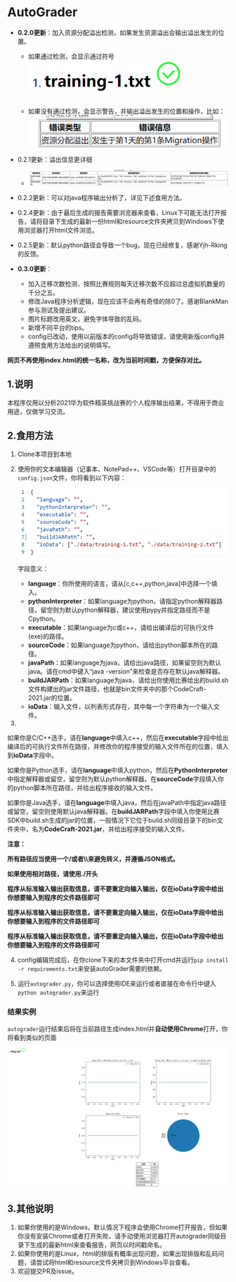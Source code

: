 # AutoGrader

- **0.2.0更新**：加入资源分配溢出检测，如果发生资源溢出会输出溢出发生的位置。

  - 如果通过检测，会显示通过符号![image-20210312210156727](./ScreenShot/3.png)

    

  - 如果没有通过检测，会显示警告，并输出溢出发生的位置和操作，比如：![image-20210312210310933](./ScreenShot/4.png)
  
- 0.2.1更新：溢出信息更详细

  - ![image-20210313114711826](./ScreenShot/5.png)
  
- 0.2.2更新：可以对java程序输出分析了，详见下述食用方法。

- 0.2.4更新：由于最后生成的报告需要浏览器来查看，Linux下可能无法打开报告，请将目录下生成的最新一份html和resource文件夹拷贝到Windows下使用浏览器打开html文件浏览。

- 0.2.5更新：默认python路径会导致一个bug，现在已经修复，感谢Yjh-Rking的反馈。

- **0.3.0更新**：

  - 加入迁移次数检测，按照比赛规则每天迁移次数不应超过总虚拟机数量的千分之五。
  - 修改Java程序分析逻辑，现在应该不会再有奇怪的除0了。感谢BlankMan参与测试及提出建议。
  - 图片标题改用英文，避免字体导致的乱码。
  - 新增不同平台的tips。
  - config已改动，使用以前版本的config将导致错误，请使用新版config并遵照食用方法给出的说明填写。

**网页不再使用index.html的统一名称，改为当前时间戳，方便保存对比。**

## 1.说明

本程序仅用以分析2021华为软件精英挑战赛的个人程序输出结果，不得用于商业用途，仅做学习交流。

## 2.食用方法

1. Clone本项目到本地

2. 使用你的文本编辑器（记事本、NotePad++、VSCode等）打开目录中的`config.json`文件，你将看到以下内容：

   ![image-20210315165924650](./ScreenShot/1.png)

   字段意义：

   - **language**：你所使用的语言，请从[c,c++,python,java]中选择一个填入。
   - **pythonInterpreter**：如果language为python，请指定python解释器路径，留空则为默认python解释器，建议使用pypy并指定路径而不是Cpython。
   - **executable**：如果language为c或c++，请给出编译后的可执行文件(exe)的路径。
   - **sourceCode**：如果language为python，请给出python脚本所在的路径。
   - **javaPath**：如果language为java，请给出java路径，如果留空则为默认java。请在cmd中键入“java -version”来检查是否存在默认java解释器。
   - **buildJARPath**：如果language为java，请给出你使用比赛给出的build.sh文件构建出的jar文件路径，也就是bin文件夹中的那个CodeCraft-2021.jar的位置。
   - **ioData**：输入文件，以列表形式存在，其中每一个字符串为一个输入文件。

3. 

   如果你是C/C++选手，请在**language**中填入c++，然后在**executable**字段中给出编译后的可执行文件所在路径，并修改你的程序接受的输入文件所在的位置，填入到**ioData**字段中。

   如果你是Python选手，请在**language**中填入python，然后在**PythonInterpreter**中指定解释器或留空，留空则为默认python解释器。在**sourceCode**字段填入你的python脚本所在路径，并给出程序接收的输入文件。

   如果你是Java选手，请在**language**中填入java，然后在javaPath中指定java路径或留空，留空则使用默认java解释器。在**buildJARPath**字段中填入你使用比赛SDK中build.sh生成的jar的位置，一般情况下它位于build.sh同级目录下的bin文件夹中，名为**CodeCraft-2021.jar**，并给出程序接受的输入文件。

   **注意：**

   **所有路径应当使用一个/或者\\\来避免转义，并遵循JSON格式。**

   **如果使用相对路径，请使用./开头**

   **程序从标准输入输出获取信息，请不要重定向输入输出，仅在ioData字段中给出你想要输入到程序的文件路径即可**

   **程序从标准输入输出获取信息，请不要重定向输入输出，仅在ioData字段中给出你想要输入到程序的文件路径即可**

   **程序从标准输入输出获取信息，请不要重定向输入输出，仅在ioData字段中给出你想要输入到程序的文件路径即可**

4. config编辑完成后，在你clone下来的本文件夹中打开cmd并运行`pip install -r requirements.txt`来安装autoGrader需要的依赖。

5. 运行`autograder.py`，你可以选择使用IDE来运行或者直接在命令行中键入`python autograder.py`来运行

### 结果实例

`autograder`运行结束后将在当前路径生成index.html并**自动使用Chrome**打开，你将看到类似的页面

![image-20210315170424436](./ScreenShot/2.png)

## 3.其他说明

1. 如果你使用的是Windows，默认情况下程序会使用Chrome打开报告，但如果你没有安装Chrome或者打开失败，请手动使用浏览器打开autograder同级目录下生成的最新html来查看报告，网页以时间戳命名。
2. 如果你使用的是Linux，html的排版有概率出现问题，如果出现排版和乱码问题，请尝试将html和resource文件夹拷贝到Windows平台查看。
3. 欢迎提交PR及issue。